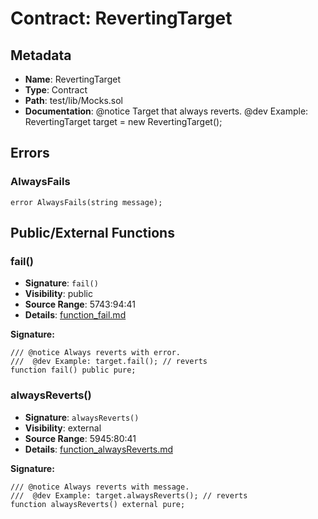 # Contract: RevertingTarget

## Metadata

- **Name**: RevertingTarget
- **Type**: Contract
- **Path**: test/lib/Mocks.sol
- **Documentation**: @notice Target that always reverts.
   @dev Example: RevertingTarget target = new RevertingTarget();

## Errors

### AlwaysFails

```solidity
error AlwaysFails(string message);
```

## Public/External Functions

### fail()

- **Signature**: `fail()`
- **Visibility**: public
- **Source Range**: 5743:94:41
- **Details**: [function_fail.md](./function_fail.md)

**Signature:**
```solidity
/// @notice Always reverts with error.
///  @dev Example: target.fail(); // reverts
function fail() public pure;
```

### alwaysReverts()

- **Signature**: `alwaysReverts()`
- **Visibility**: external
- **Source Range**: 5945:80:41
- **Details**: [function_alwaysReverts.md](./function_alwaysReverts.md)

**Signature:**
```solidity
/// @notice Always reverts with message.
///  @dev Example: target.alwaysReverts(); // reverts
function alwaysReverts() external pure;
```
